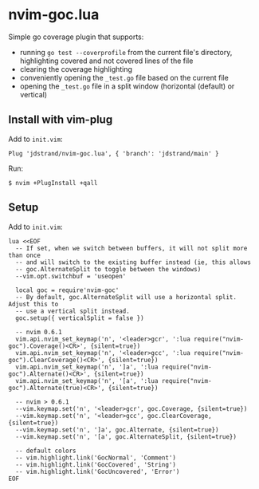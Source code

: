 # nvim-goc.lua
Simple go coverage plugin that supports:
* running `go test --coverprofile` from the current file's directory,
  highlighting covered and not covered lines of the file
* clearing the coverage highlighting
* conveniently opening the `_test.go` file based on the current file
* opening the `_test.go` file in a split window (horizontal (default) or
  vertical)

## Install with vim-plug

Add to `init.vim`:
```
Plug 'jdstrand/nvim-goc.lua', { 'branch': 'jdstrand/main' }
```

Run:
```
$ nvim +PlugInstall +qall
```

## Setup

Add to `init.vim`:
```
lua <<EOF
  -- If set, when we switch between buffers, it will not split more than once
  -- and will switch to the existing buffer instead (ie, this allows
  -- goc.AlternateSplit to toggle between the windows)
  --vim.opt.switchbuf = 'useopen'

  local goc = require'nvim-goc'
  -- By default, goc.AlternateSplit will use a horizontal split. Adjust this to
  -- use a vertical split instead.
  goc.setup({ verticalSplit = false })

  -- nvim 0.6.1
  vim.api.nvim_set_keymap('n', '<leader>gcr', ':lua require("nvim-goc").Coverage()<CR>', {silent=true})
  vim.api.nvim_set_keymap('n', '<leader>gcc', ':lua require("nvim-goc").ClearCoverage()<CR>', {silent=true})
  vim.api.nvim_set_keymap('n', ']a', ':lua require("nvim-goc").Alternate()<CR>', {silent=true})
  vim.api.nvim_set_keymap('n', '[a', ':lua require("nvim-goc").Alternate(true)<CR>', {silent=true})

  -- nvim > 0.6.1
  --vim.keymap.set('n', '<leader>gcr', goc.Coverage, {silent=true})
  --vim.keymap.set('n', '<leader>gcc', goc.ClearCoverage, {silent=true})
  --vim.keymap.set('n', ']a', goc.Alternate, {silent=true})
  --vim.keymap.set('n', '[a', goc.AlternateSplit, {silent=true})

  -- default colors
  -- vim.highlight.link('GocNormal', 'Comment')
  -- vim.highlight.link('GocCovered', 'String')
  -- vim.highlight.link('GocUncovered', 'Error')
EOF
```
